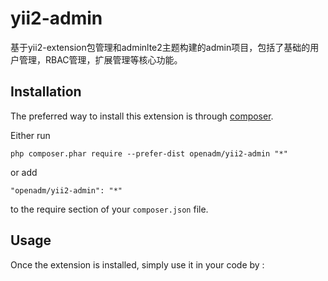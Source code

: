yii2-admin
=========
基于yii2-extension包管理和adminlte2主题构建的admin项目，包括了基础的用户管理，RBAC管理，扩展管理等核心功能。

Installation
------------

The preferred way to install this extension is through [composer](http://getcomposer.org/download/).

Either run

```
php composer.phar require --prefer-dist openadm/yii2-admin "*"
```

or add

```
"openadm/yii2-admin": "*"
```

to the require section of your `composer.json` file.


Usage
-----

Once the extension is installed, simply use it in your code by  :

```php

```